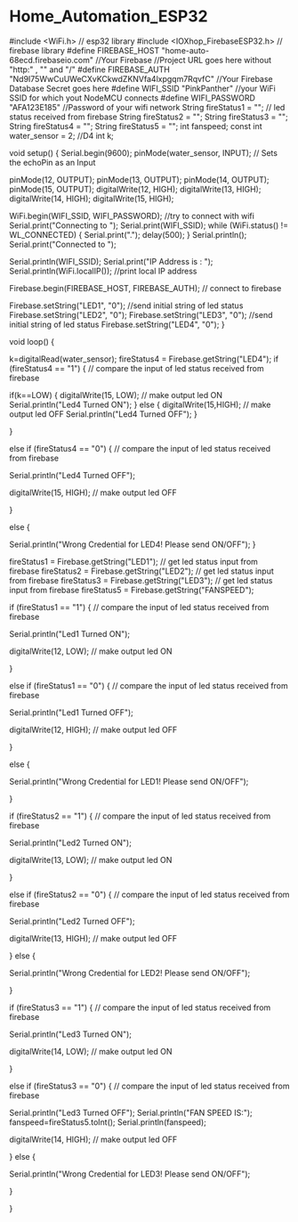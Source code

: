 # Home_Automation_ESP32
#include <WiFi.h>  // esp32 library
#include <IOXhop_FirebaseESP32.h> // firebase library 
#define FIREBASE_HOST "home-auto-68ecd.firebaseio.com"  //Your Firebase //Project URL goes here without "http:" , "\" and "/"
#define FIREBASE_AUTH "Nd9I75WwCuUWeCXvKCkwdZKNVfa4lxpgqm7RqvfC"
//Your Firebase Database Secret goes here
#define WIFI_SSID "PinkPanther"  //your WiFi SSID for which yout NodeMCU connects
#define WIFI_PASSWORD "AFA123E185"    //Password of your wifi network 
String fireStatus1 = ""; // led status received from firebase 
String fireStatus2 = "";
String fireStatus3 = "";
String fireStatus4 = "";
String fireStatus5 = "";
int fanspeed;
const int water_sensor = 2;  //D4
int k;


void setup() { 
  Serial.begin(9600); 
  pinMode(water_sensor, INPUT); // Sets the echoPin as an Input
  
  pinMode(12, OUTPUT); 
  pinMode(13, OUTPUT);
  pinMode(14, OUTPUT); 
  pinMode(15, OUTPUT);
  digitalWrite(12, HIGH);
  digitalWrite(13, HIGH);
  digitalWrite(14, HIGH);
  digitalWrite(15, HIGH);
  
  WiFi.begin(WIFI_SSID, WIFI_PASSWORD); //try to connect with wifi
  Serial.print("Connecting to "); 
  Serial.print(WIFI_SSID);
  while (WiFi.status() != WL_CONNECTED) { Serial.print(".");
  delay(500);
}
Serial.println();
Serial.print("Connected to ");

Serial.println(WIFI_SSID); 
Serial.print("IP Address is : ");
Serial.println(WiFi.localIP());  //print local IP address

Firebase.begin(FIREBASE_HOST, FIREBASE_AUTH); // connect to firebase

Firebase.setString("LED1", "0");  //send initial string of led status 
Firebase.setString("LED2", "0");
Firebase.setString("LED3", "0");  //send initial string of led status 
Firebase.setString("LED4", "0");
}

void loop() {
  
k=digitalRead(water_sensor);
fireStatus4 = Firebase.getString("LED4");
if (fireStatus4 == "1") {  // compare the input of led status received from firebase

if(k==LOW)
{
  digitalWrite(15, LOW);  // make output led ON
  Serial.println("Led4 Turned ON");
}
else
{
  digitalWrite(15,HIGH);  // make output led OFF
  Serial.println("Led4 Turned OFF");
}

}

else if (fireStatus4 == "0") {  // compare the input of led status received from firebase

Serial.println("Led4 Turned OFF");

digitalWrite(15, HIGH); // make output led OFF

}


else {

Serial.println("Wrong Credential for LED4! Please send ON/OFF");
}

fireStatus1 = Firebase.getString("LED1");  // get led status input from firebase
fireStatus2 = Firebase.getString("LED2");  // get led status input from firebase
fireStatus3 = Firebase.getString("LED3");  // get led status input from firebase
fireStatus5 = Firebase.getString("FANSPEED");


if (fireStatus1 == "1") {  // compare the input of led status received from firebase

Serial.println("Led1 Turned ON");

digitalWrite(12, LOW);  // make output led ON

}

else if (fireStatus1 == "0") { // compare the input of led status received from firebase

Serial.println("Led1 Turned OFF");

digitalWrite(12, HIGH); // make output led OFF

}

else {

Serial.println("Wrong Credential for LED1! Please send ON/OFF");

}


if (fireStatus2 == "1") {  // compare the input of led status received from firebase

Serial.println("Led2 Turned ON");

digitalWrite(13, LOW);  // make output led ON

}

else if (fireStatus2 == "0") {  // compare the input of led status received from firebase

Serial.println("Led2 Turned OFF");

digitalWrite(13, HIGH); // make output led OFF

}
else {

Serial.println("Wrong Credential for LED2! Please send ON/OFF");

}




if (fireStatus3 == "1") {  // compare the input of led status received from firebase

Serial.println("Led3 Turned ON");

digitalWrite(14, LOW);  // make output led ON

}

else if (fireStatus3 == "0") {  // compare the input of led status received from firebase

Serial.println("Led3 Turned OFF");
Serial.println("FAN SPEED IS:");
fanspeed=fireStatus5.toInt();
Serial.println(fanspeed);

digitalWrite(14, HIGH); // make output led OFF

}
else {

Serial.println("Wrong Credential for LED3! Please send ON/OFF");

}

}
